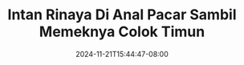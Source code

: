--- 
title: "Intan Rinaya Di Anal Pacar Sambil Memeknya Colok Timun"
description: "nonton bokep Intan Rinaya Di Anal Pacar Sambil Memeknya Colok Timun instagram   terbaru"
date: 2024-11-21T15:44:47-08:00
file_code: "urke6f25uymn"
draft: false
cover: "ta0orl62ktklid9m.jpg"
tags: ["Intan", "Rinaya", "Anal", "Pacar", "Sambil", "Memeknya", "Colok", "Timun", "bokep-indo", "bokep-viral", "bokep-ig"]
length: 2553
fld_id: "1483108"
foldername: "Agnez t0brut"
categories: ["Agnez t0brut"]
views: 0
---